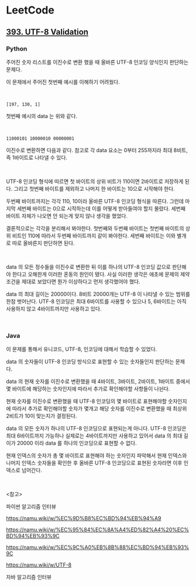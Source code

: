 # LeetCode

## [393. UTF-8 Validation](https://leetcode.com/problems/utf-8-validation/)

### Python

주어진 숫자 리스트를 이진수로 변환 했을 때 올바른 UTF-8 인코딩 양식인지 판단하는 문제다.

이 문제에서 주어진 첫번째 예시를 이해하기 어려웠다.

<br>

```
[197, 130, 1]
```

첫번째 예시의 data 는 위와 같다.

<br>

```
11000101 10000010 00000001
```

이진수로 변환하면 다음과 같다. 참고로 각 data 요소는 0부터 255까지라 최대 8비트, 즉 1바이트로 나타낼 수 있다.

<br>

UTF-8 인코딩 형식에 따르면 첫 바이트의 상위 비트가 110이면 2바이트로 저장하게 된다. 그리고 첫번째 바이트를 제외하고 나머지 한 바이트는 10으로 시작해야 한다.

두번째 바이트까지는 각각 110, 10이라 올바른 UTF-8 인코딩 형식을 따른다. 그런데 마지막 세번째 바이트는 0으로 시작하는데 이를 어떻게 받아들여야 할지 몰랐다. 세번째 바이트 자체가 나오면 안 되는게 맞지 않나 생각을 했었다.

결론적으로는 각각을 분리해서 봐야한다. 첫번째와 두번째 바이트는 첫번째 바이트의 상위 비트인 110에 따라서 두번째 바이트까지 같이 봐야한다. 세번째 바이트는 이와 별개로 따로 올바른지 판단하면 된다.

<br>

data 의 모든 정수들을 이진수로 변환한 뒤 이를 하나의 UTF-8 인코딩 값으로 판단해야 한다고 오해한게 이러한 혼동의 원인이 됐다. 사실 이러한 생각은 애초에 문제의 제약조건을 제대로 보았다면 뭔가 이상하다고 먼저 생각했어야 했다.

data 의 최대 길이는 20000이다. 8비트 20000개는 UTF-8 이 나타낼 수 있는 범위를 한참 벗어난다. UTF-8 인코딩은 최대 6바이트를 사용할 수 있으나 5, 6바이트는 아직 사용하지 않고 4바이트까지만 사용하고 있다.

<br>

### Java

이 문제를 통해서 유니코드, UTF-8, 인코딩에 대해서 학습할 수 있었다.

data 의 숫자들이 UTF-8 인코딩 방식으로 표현할 수 있는 숫자들인지 판단하는 문제다.

data 의 현재 숫자를 이진수로 변환했을 때 4바이트, 3바이트, 2바이트, 1바이트 중에서 몇 바이트에 해당하는 숫자인지에 따라서 추가로 확인해야할 사항들이 나뉜다. 

현재 숫자를 이진수로 변환했을 때 UTF-8 인코딩의 몇 바이트로 표현해야할 숫자인지에 따라서 추가로 확인해야할 숫자가 몇개고 해당 숫자를 이진수로 변환했을 때 최상위 2비트가 10이 맞는지가 결정된다.

data 의 모든 숫자가 하나의 UTF-8 인코딩으로 표현되는게 아니다. UTF-8 인코딩은 최대 6바이트까지 가능하나 실제로는 4바이트까지만 사용하고 있어서 data 의 최대 길이가 20000 이라 data 를 하나의 인코딩으로 표현할 수 없다. 

현재 인덱스의 숫자가 총 몇 바이트로 표현해야 하는 숫자인지 파악해서 현재 인덱스와 나머지 인덱스 숫자들을 확인한 후 올바른 UTF-8 인코딩으로 표현된 숫자라면 이후 인덱스로 넘어간다.

<br>

<참고>

파이썬 알고리즘 인터뷰

https://namu.wiki/w/%EC%9D%B8%EC%BD%94%EB%94%A9

https://namu.wiki/w/%EC%95%84%EC%8A%A4%ED%82%A4%20%EC%BD%94%EB%93%9C

https://namu.wiki/w/%EC%9C%A0%EB%8B%88%EC%BD%94%EB%93%9C

https://namu.wiki/w/UTF-8

자바 알고리즘 인터뷰